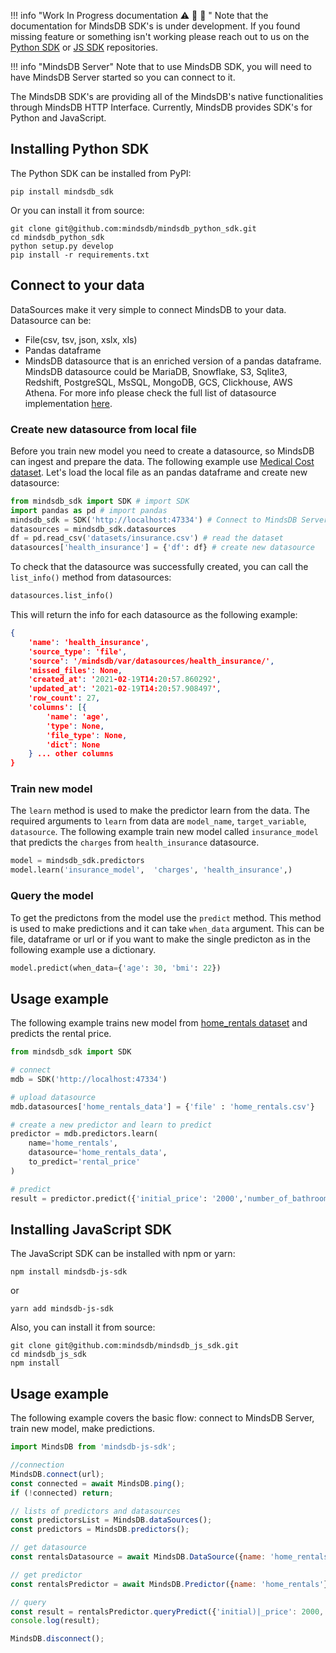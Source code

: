 
!!! info "Work In Progress documentation :warning: :construction: :construction_worker: "
    Note that the documentation for MindsDB SDK's is under development. If you found missing feature or something isn't working please reach out to us on the [Python SDK](https://github.com/mindsdb/mindsdb_python_sdk/issues/new/choose) or [JS SDK](https://github.com/mindsdb/mindsdb_js_sdk/issues/new/choose) repositories.

!!! info "MindsDB Server"
    Note that to use MindsDB SDK, you will need to have MindsDB Server started so you can connect to it.


The MindsDB SDK's are providing all of the MindsDB's native functionalities through MindsDB HTTP Interface. Currently, MindsDB provides SDK's for Python and JavaScript.

## Installing Python SDK

The Python SDK can be installed from PyPI:

```
pip install mindsdb_sdk
```

Or you can install it from source:

```
git clone git@github.com:mindsdb/mindsdb_python_sdk.git
cd mindsdb_python_sdk
python setup.py develop
pip install -r requirements.txt
```

## Connect to your data

DataSources make it very simple to connect MindsDB to your data. Datasource can be:

* File(csv, tsv, json, xslx, xls)
* Pandas dataframe 
* MindsDB datasource that is an enriched version of a pandas dataframe. MindsDB datasource could be MariaDB, Snowflake, S3, Sqlite3, Redshift, PostgreSQL, MsSQL, MongoDB, GCS, Clickhouse, AWS Athena. For more info please check the full list of datasource implementation [here](https://github.com/mindsdb/datasources/tree/stable/mindsdb_datasources/datasources).

### Create new datasource from local file

Before you train new model you need to create a datasource, so MindsDB can ingest and prepare the data. The following example use [Medical Cost dataset](https://www.kaggle.com/mirichoi0218/insurance). Let's load the local file as an pandas dataframe and create new datasource:

```python
from mindsdb_sdk import SDK # import SDK
import pandas as pd # import pandas
mindsdb_sdk = SDK('http://localhost:47334') # Connect to MindsDB Server URL
datasources = mindsdb_sdk.datasources 
df = pd.read_csv('datasets/insurance.csv') # read the dataset
datasources['health_insurance'] = {'df': df} # create new datasource
```

To check that the datasource was successfully created, you can call the `list_info()` method from datasources:

```python
datasources.list_info()
```

This will return the info for each datasource as the following example:

```json
{
    'name': 'health_insurance',
    'source_type': 'file',
    'source': '/mindsdb/var/datasources/health_insurance/',
    'missed_files': None,
    'created_at': '2021-02-19T14:20:57.860292',
    'updated_at': '2021-02-19T14:20:57.908497',
    'row_count': 27,
    'columns': [{
        'name': 'age',
        'type': None,
        'file_type': None,
        'dict': None
    } ... other columns
}
```

### Train new model

The `learn` method is used to make the predictor learn from the data. The required arguments to `learn` from data are `model_name`, `target_variable`, `datasource`.
The following example train new model called `insurance_model` that predicts the `charges` from `health_insurance` datasource.

```python
model = mindsdb_sdk.predictors
model.learn('insurance_model',  'charges', 'health_insurance',)
```


### Query the model

To get the predictons from the model use the `predict` method. This method is used to make predictions and it can take `when_data` argument. This can be file, dataframe or url or if you want to make the single predicton as in the following example use a dictionary.


```python
model.predict(when_data={'age': 30, 'bmi': 22})
```

## Usage example

The following example trains new model from [home_rentals dataset](https://github.com/mindsdb/benchmarks/blob/main/datasets/home_rentals/data.csv) and predicts the rental price.

```python
from mindsdb_sdk import SDK

# connect
mdb = SDK('http://localhost:47334')

# upload datasource
mdb.datasources['home_rentals_data'] = {'file' : 'home_rentals.csv'}

# create a new predictor and learn to predict
predictor = mdb.predictors.learn(
    name='home_rentals',
    datasource='home_rentals_data',
    to_predict='rental_price'
)

# predict
result = predictor.predict({'initial_price': '2000','number_of_bathrooms': '1', 'sqft': '700'})
```


## Installing JavaScript SDK

The JavaScript SDK can be installed with npm or yarn:

```
npm install mindsdb-js-sdk
```
or

```
yarn add mindsdb-js-sdk
```

Also, you can install it from source:

```
git clone git@github.com:mindsdb/mindsdb_js_sdk.git
cd mindsdb_js_sdk
npm install
```

## Usage example

The following example covers the basic flow: connect to MindsDB Server, train new model, make predictions.

```javascript
import MindsDB from 'mindsdb-js-sdk';

//connection
MindsDB.connect(url);
const connected = await MindsDB.ping();
if (!connected) return;

// lists of predictors and datasources
const predictorsList = MindsDB.dataSources();
const predictors = MindsDB.predictors();

// get datasource
const rentalsDatasource = await MindsDB.DataSource({name: 'home_rentals'}).load();

// get predictor
const rentalsPredictor = await MindsDB.Predictor({name: 'home_rentals'}).load();

// query
const result = rentalsPredictor.queryPredict({'initial)|_price': 2000, 'sqft': 500});
console.log(result);

MindsDB.disconnect();
```
